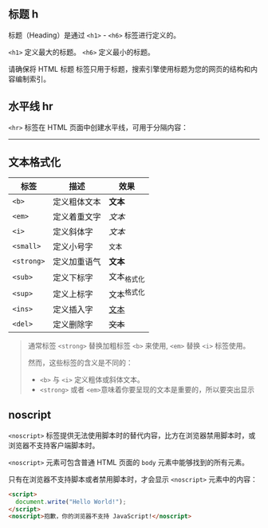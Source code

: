 ## 标题 h

标题（Heading）是通过 `<h1>` - `<h6>` 标签进行定义的。

`<h1>` 定义最大的标题。 `<h6>` 定义最小的标题。

请确保将 HTML 标题 标签只用于标题，搜索引擎使用标题为您的网页的结构和内容编制索引。

## 水平线 hr

`<hr>` 标签在 HTML 页面中创建水平线，可用于分隔内容：

<hr>

## 文本格式化

| 标签       | 描述         | 效果                  |
| ---------- | ------------ | --------------------- |
| `<b>`      | 定义粗体文本 | <b>文本</b>           |
| `<em>`     | 定义着重文字 | <em>文本</em>         |
| `<i>`      | 定义斜体字   | <i>文本</i>           |
| `<small>`  | 定义小号字   | <small>文本</small>   |
| `<strong>` | 定义加重语气 | <strong>文本</strong> |
| `<sub>`    | 定义下标字   | 文本<sub>格式化</sub> |
| `<sup>`    | 定义上标字   | 文本<sup>格式化</sup> |
| `<ins>`    | 定义插入字   | <ins>文本</ins>       |
| `<del>`    | 定义删除字   | <del>文本</del>       |

> 通常标签 `<strong>` 替换加粗标签 `<b>` 来使用, `<em>` 替换 `<i>` 标签使用。
>
> 然而，这些标签的含义是不同的：
>
> - `<b>` 与 `<i>` 定义粗体或斜体文本。
> - `<strong>` 或者 `<em>`意味着你要呈现的文本是重要的，所以要突出显示

## noscript

`<noscript>` 标签提供无法使用脚本时的替代内容，比方在浏览器禁用脚本时，或浏览器不支持客户端脚本时。

`<noscript>` 元素可包含普通 HTML 页面的 `body` 元素中能够找到的所有元素。

只有在浏览器不支持脚本或者禁用脚本时，才会显示 `<noscript>` 元素中的内容：

```html
<script>
  document.write("Hello World!");
</script>
<noscript>抱歉，你的浏览器不支持 JavaScript!</noscript>
```
